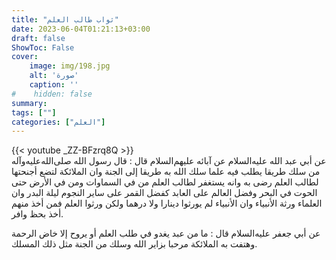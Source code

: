 ```yaml
---
title: "ثواب طالب العلم"
date: 2023-06-04T01:21:13+03:00
draft: false
ShowToc: False
cover:
    image: img/198.jpg
    alt: 'صورة'
    caption: ''
#    hidden: false
summary: 
tags: [""]
categories: ["العلم"]
---
```

{{< youtube _ZZ-BFzrq8Q >}} 
<br>
عن أبي عبد الله عليه‌السلام عن آبائه عليهم‌السلام قال : قال رسول
الله صلى‌الله‌عليه‌وآله من سلك طريقا يطلب فيه علما سلك الله به طريقا إلى الجنة
وان الملائكة لتضع أجنحتها لطالب العلم رضى به وانه يستغفر لطالب
العلم من في السماوات ومن في الأرض حتى الحوت في البحر وفضل العالم
على العابد كفضل القمر على ساير النجوم ليلة البدر وان العلماء ورثة
الأنبياء وان الأنبياء لم يورثوا دينارا ولا درهما ولكن ورثوا العلم فمن
أخذ منهم أخذ بحظ وافر.

عن أبي جعفر عليه‌السلام قال : ما من
عبد يغدو في طلب العلم أو يروح إلا خاض الرحمة وهتفت به الملائكة
مرحبا بزاير الله وسلك من الجنة مثل ذلك المسلك.


